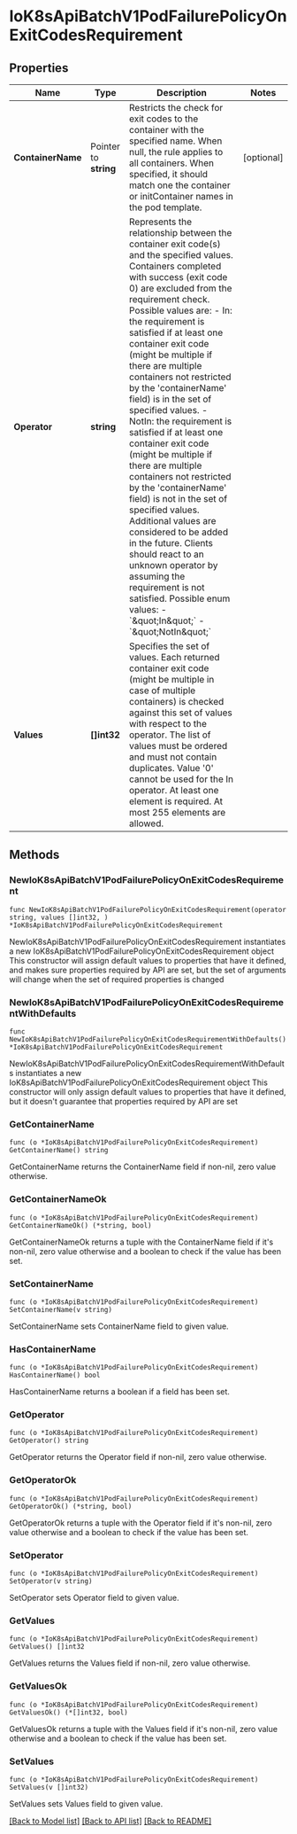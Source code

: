 # IoK8sApiBatchV1PodFailurePolicyOnExitCodesRequirement

## Properties

Name | Type | Description | Notes
------------ | ------------- | ------------- | -------------
**ContainerName** | Pointer to **string** | Restricts the check for exit codes to the container with the specified name. When null, the rule applies to all containers. When specified, it should match one the container or initContainer names in the pod template. | [optional] 
**Operator** | **string** | Represents the relationship between the container exit code(s) and the specified values. Containers completed with success (exit code 0) are excluded from the requirement check. Possible values are:  - In: the requirement is satisfied if at least one container exit code   (might be multiple if there are multiple containers not restricted   by the &#39;containerName&#39; field) is in the set of specified values. - NotIn: the requirement is satisfied if at least one container exit code   (might be multiple if there are multiple containers not restricted   by the &#39;containerName&#39; field) is not in the set of specified values. Additional values are considered to be added in the future. Clients should react to an unknown operator by assuming the requirement is not satisfied.  Possible enum values:  - &#x60;\&quot;In\&quot;&#x60;  - &#x60;\&quot;NotIn\&quot;&#x60; | 
**Values** | **[]int32** | Specifies the set of values. Each returned container exit code (might be multiple in case of multiple containers) is checked against this set of values with respect to the operator. The list of values must be ordered and must not contain duplicates. Value &#39;0&#39; cannot be used for the In operator. At least one element is required. At most 255 elements are allowed. | 

## Methods

### NewIoK8sApiBatchV1PodFailurePolicyOnExitCodesRequirement

`func NewIoK8sApiBatchV1PodFailurePolicyOnExitCodesRequirement(operator string, values []int32, ) *IoK8sApiBatchV1PodFailurePolicyOnExitCodesRequirement`

NewIoK8sApiBatchV1PodFailurePolicyOnExitCodesRequirement instantiates a new IoK8sApiBatchV1PodFailurePolicyOnExitCodesRequirement object
This constructor will assign default values to properties that have it defined,
and makes sure properties required by API are set, but the set of arguments
will change when the set of required properties is changed

### NewIoK8sApiBatchV1PodFailurePolicyOnExitCodesRequirementWithDefaults

`func NewIoK8sApiBatchV1PodFailurePolicyOnExitCodesRequirementWithDefaults() *IoK8sApiBatchV1PodFailurePolicyOnExitCodesRequirement`

NewIoK8sApiBatchV1PodFailurePolicyOnExitCodesRequirementWithDefaults instantiates a new IoK8sApiBatchV1PodFailurePolicyOnExitCodesRequirement object
This constructor will only assign default values to properties that have it defined,
but it doesn't guarantee that properties required by API are set

### GetContainerName

`func (o *IoK8sApiBatchV1PodFailurePolicyOnExitCodesRequirement) GetContainerName() string`

GetContainerName returns the ContainerName field if non-nil, zero value otherwise.

### GetContainerNameOk

`func (o *IoK8sApiBatchV1PodFailurePolicyOnExitCodesRequirement) GetContainerNameOk() (*string, bool)`

GetContainerNameOk returns a tuple with the ContainerName field if it's non-nil, zero value otherwise
and a boolean to check if the value has been set.

### SetContainerName

`func (o *IoK8sApiBatchV1PodFailurePolicyOnExitCodesRequirement) SetContainerName(v string)`

SetContainerName sets ContainerName field to given value.

### HasContainerName

`func (o *IoK8sApiBatchV1PodFailurePolicyOnExitCodesRequirement) HasContainerName() bool`

HasContainerName returns a boolean if a field has been set.

### GetOperator

`func (o *IoK8sApiBatchV1PodFailurePolicyOnExitCodesRequirement) GetOperator() string`

GetOperator returns the Operator field if non-nil, zero value otherwise.

### GetOperatorOk

`func (o *IoK8sApiBatchV1PodFailurePolicyOnExitCodesRequirement) GetOperatorOk() (*string, bool)`

GetOperatorOk returns a tuple with the Operator field if it's non-nil, zero value otherwise
and a boolean to check if the value has been set.

### SetOperator

`func (o *IoK8sApiBatchV1PodFailurePolicyOnExitCodesRequirement) SetOperator(v string)`

SetOperator sets Operator field to given value.


### GetValues

`func (o *IoK8sApiBatchV1PodFailurePolicyOnExitCodesRequirement) GetValues() []int32`

GetValues returns the Values field if non-nil, zero value otherwise.

### GetValuesOk

`func (o *IoK8sApiBatchV1PodFailurePolicyOnExitCodesRequirement) GetValuesOk() (*[]int32, bool)`

GetValuesOk returns a tuple with the Values field if it's non-nil, zero value otherwise
and a boolean to check if the value has been set.

### SetValues

`func (o *IoK8sApiBatchV1PodFailurePolicyOnExitCodesRequirement) SetValues(v []int32)`

SetValues sets Values field to given value.



[[Back to Model list]](../README.md#documentation-for-models) [[Back to API list]](../README.md#documentation-for-api-endpoints) [[Back to README]](../README.md)


